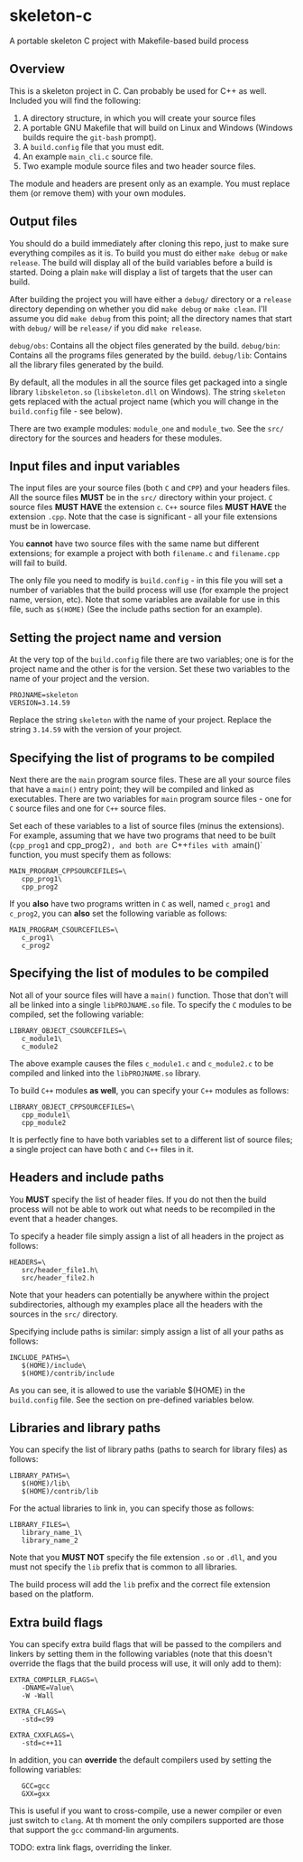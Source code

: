 # skeleton-c
A portable skeleton C project with Makefile-based build process

## Overview
This is a skeleton project in C. Can probably be used for C++ as well.
Included you will find the following:
1. A directory structure, in which you will create your source files
2. A portable GNU Makefile that will build on Linux and Windows (Windows
   builds require the `git-bash` prompt).
3. A `build.config` file that you must edit.
4. An example `main_cli.c` source file.
5. Two example module source files and two header source files.

The module and headers are present only as an example. You must replace
them (or remove them) with your own modules.

## Output files
You should do a build immediately after cloning this repo, just to make
sure everything compiles as it is. To build you must do either `make
debug` or `make release`. The build will display all of the build
variables before a build is started. Doing a plain `make` will display a
list of targets that the user can build.

After building the project you will have either a `debug/` directory or a
`release` directory depending on whether you did `make debug` or `make
clean`. I'll assume you did `make debug` from this point; all the
directory names that start with `debug/` will be `release/` if you did
`make release`.

`debug/obs`:   Contains all the object files generated by the build.
`debug/bin`:   Contains all the programs files generated by the build.
`debug/lib`:   Contains all the library files generated by the build.

By default, all the modules in all the source files get packaged into a
single library `libskeleton.so` (`libskeleton.dll` on Windows). The string
`skeleton` gets replaced with the actual project name (which you will
change in the `build.config` file - see below).

There are two example modules: `module_one` and `module_two`. See the
`src/` directory for the sources and headers for these modules.

## Input files and input variables
The input files are your source files (both `C` and `CPP`) and your
headers files. All the source files **MUST** be in the `src/` directory
within your project. `C` source files **MUST HAVE** the extension `c`.
`C++` source files **MUST HAVE** the extension `.cpp`. Note that the case
is significant - all your file extensions must be in lowercase.

You **cannot** have two source files with the same name but different
extensions; for example a project with both `filename.c` and
`filename.cpp` will fail to build.

The only file you need to modify is `build.config` - in this file you will
set a number of variables that the build process will use (for example the
project name, version, etc). Note that some variables are available for
use in this file, such as `$(HOME)` (See the include paths section for an
example).

## Setting the project name and version
At the very top of the `build.config` file there are two variables; one
is for the project name and the other is for the version. Set these two
variables to the name of your project and the version.
```make
PROJNAME=skeleton
VERSION=3.14.59
```
Replace the string `skeleton` with the name of your project. Replace the
string `3.14.59` with the version of your project.

## Specifying the list of programs to be compiled
Next there are the `main` program source files. These are all your source
files that have a `main()` entry point; they will be compiled and linked
as executables. There are two variables for `main` program source files -
one for `C` source files and one for `C++` source files.

Set each of these variables to a list of source files (minus the
extensions). For example, assuming that we have two programs that need to
be built (`cpp_prog1` and cpp_prog2`), and both are `C++` files with a
`main()` function, you must specify them as follows:
```make
MAIN_PROGRAM_CPPSOURCEFILES=\
   cpp_prog1\
   cpp_prog2
```

If you **also** have two programs written in `C` as well, named `c_prog1`
and `c_prog2`, you can **also** set the following variable as follows:
```make
MAIN_PROGRAM_CSOURCEFILES=\
   c_prog1\
   c_prog2
```

## Specifying the list of modules to be compiled
Not all of your source files will have a `main()` function. Those that
don't will all be linked into a single `libPROJNAME.so` file. To specify
the `C` modules to be compiled, set the following variable:
```make
LIBRARY_OBJECT_CSOURCEFILES=\
   c_module1\
   c_module2
```
The above example causes the files `c_module1.c` and `c_module2.c` to be
compiled and linked into the `libPROJNAME.so` library.

To build `C++` modules **as well**, you can specify your `C++` modules as
follows:
```make
LIBRARY_OBJECT_CPPSOURCEFILES=\
   cpp_module1\
   cpp_module2
```

It is perfectly fine to have both variables set to a different list of
source files; a single project can have both `C` and `C++` files in it.

## Headers and include paths
You **MUST** specify the list of header files. If you do not then the
build process will not be able to work out what needs to be recompiled in
the event that a header changes.

To specify a header file simply assign a list of all headers in the
project as follows:
```make
HEADERS=\
   src/header_file1.h\
   src/header_file2.h
```

Note that your headers can potentially be anywhere within the project
subdirectories, although my examples place all the headers with the
sources in the `src/` directory.

Specifying include paths is similar: simply assign a list of all your
paths as follows:
```make
INCLUDE_PATHS=\
   $(HOME)/include\
   $(HOME)/contrib/include
```

As you can see, it is allowed to use the variable $(HOME) in the
`build.config` file. See the section on pre-defined variables below.

## Libraries and library paths
You can specify the list of library paths (paths to search for library
files) as follows:
```make
LIBRARY_PATHS=\
   $(HOME)/lib\
   $(HOME)/contrib/lib
```

For the actual libraries to link in, you can specify those as follows:
```make
LIBRARY_FILES=\
   library_name_1\
   library_name_2
```
Note that you **MUST NOT** specify the file extension `.so` or `.dll`, and
you must not specify the `lib` prefix that is common to all libraries.

The build process will add the `lib` prefix and the correct file extension
based on the platform.

## Extra build flags
You can specify extra build flags that will be passed to the compilers and
linkers by setting them in the following variables (note that this
doesn't override the flags that the build process will use, it will only
add to them):

```make
EXTRA_COMPILER_FLAGS=\
   -DNAME=Value\
   -W -Wall

EXTRA_CFLAGS=\
   -std=c99

EXTRA_CXXFLAGS=\
   -std=c++11
```

In addition, you can **override** the default compilers used by setting
the following variables:
```make
   GCC=gcc
   GXX=gxx
```
This is useful if you want to cross-compile, use a newer compiler or even
just switch to `clang`. At th moment the only compilers supported are
those that support the `gcc` command-lin arguments.

TODO: extra link flags, overriding the linker.

